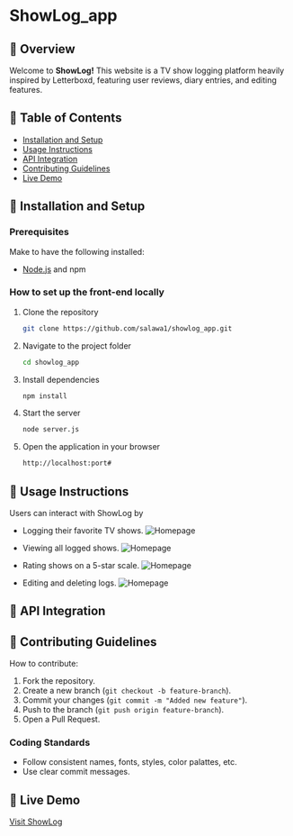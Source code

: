 # ShowLog_app

## 📌 Overview

Welcome to **ShowLog!** This website is a TV show logging platform heavily inspired by Letterboxd, featuring user reviews, diary entries, and editing features.

## 🔶 Table of Contents

- [Installation and Setup](#installation-and-setup)
- [Usage Instructions](#usage-instructions)
- [API Integration](#api-integration)
- [Contributing Guidelines](#contributing-guidelines)
- [Live Demo](#live-demo)

## 🔷 Installation and Setup

### Prerequisites
Make to have the following installed:
- [Node.js](https://nodejs.org/) and npm

### How to set up the front-end locally

1. Clone the repository
   ```sh
   git clone https://github.com/salawa1/showlog_app.git
   ```
2. Navigate to the project folder
   ```sh
   cd showlog_app
   ```
3. Install dependencies
   ```sh
   npm install
   ```
4. Start the server
   ```sh
   node server.js
   ```
5. Open the application in your browser
   ```sh
   http://localhost:port#
   ```

## 🔷 Usage Instructions

Users can interact with ShowLog by
- Logging their favorite TV shows.
  ![Homepage](images/screenshot.png)
  
- Viewing all logged shows.
  ![Homepage](images/screenshot.png)
  
- Rating shows on a 5-star scale.
  ![Homepage](images/screenshot.png)
  
- Editing and deleting logs.
  ![Homepage](images/screenshot.png)


## 🔷 API Integration


## 🔷 Contributing Guidelines

How to contribute:
1. Fork the repository.
2. Create a new branch (`git checkout -b feature-branch`).
3. Commit your changes (`git commit -m "Added new feature"`).
4. Push to the branch (`git push origin feature-branch`).
5. Open a Pull Request.

### Coding Standards
- Follow consistent names, fonts, styles, color palattes, etc.
- Use clear commit messages.

## 🔗 Live Demo

[Visit ShowLog](https://showlog.netlify.app)
